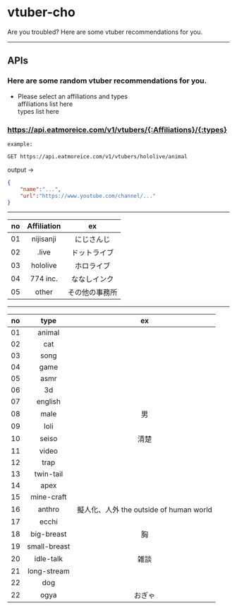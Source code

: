 # vtuber-cho
Are you troubled? Here are some vtuber recommendations for you.

-----  
  
## APIs

### Here are some random vtuber recommendations for you. 

- Please select an affiliations and types  
affiliations list here  
types list here  

### https://api.eatmoreice.com/v1/vtubers/{:Affiliations}/{:types}  

```curl
example:

GET https://api.eatmoreice.com/v1/vtubers/hololive/animal
```
output ->  
```json
{
    "name":"...",
    "url":"https://www.youtube.com/channel/..."
}
```
----

|no|Affiliation|ex|
|:---:|:---:|:---:|
|01|nijisanji|にじさんじ|
|02|.live|ドットライブ|
|03|hololive|ホロライブ|
|04|774 inc.|ななしインク|
|05|other|その他の事務所|
  
---  

|no|type|ex|
|:---:|:---:|:---:|
|01|animal||
|02|cat||
|03|song||
|04|game||
|05|asmr||
|06|3d||
|07|english||
|08|male|男|
|09|loli||
|10|seiso|清楚|
|11|video||
|12|trap||
|13|twin-tail||
|14|apex||
|15|mine-craft||
|16|anthro|擬人化、人外 the outside of human world|
|17|ecchi||
|18|big-breast|胸|
|19|small-breast||
|20|idle-talk|雑談|
|21|long-stream||
|22|dog||
|22|ogya|おぎゃ|